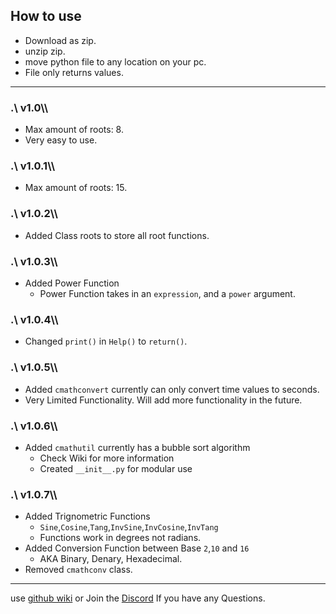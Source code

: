 ## How to use
* Download as zip.
* unzip zip.
* move python file to any location on your pc.
* File only returns values.
---

### __.\ v1.0\\\\__

* Max amount of roots: 8.
* Very easy to use.

### __.\ v1.0.1\\\\__
* Max amount of roots: 15.

### __.\ v1.0.2\\\\__
* Added Class roots to store all root functions.

### __.\ v1.0.3\\\\__
* Added Power Function
    * Power Function takes in an ```expression```, and a ```power``` argument.

### __.\ v1.0.4\\\\__
* Changed ```print()``` in ```Help()``` to ```return()```.

### __.\ v1.0.5\\\\__
* Added ```cmathconvert``` currently can only convert time values to seconds.
* Very Limited Functionality. Will add more functionality in the future.

### __.\ v1.0.6\\\\__
* Added ```cmathutil``` currently has a bubble sort algorithm
   * Check Wiki for more information
   * Created ```__init__.py``` for modular use
   
### __.\ v1.0.7\\\\__
* Added Trignometric Functions
   * `Sine`,`Cosine`,`Tang`,`InvSine`,`InvCosine`,`InvTang`
   * Functions work in degrees not radians.
* Added Conversion Function between Base `2`,`10` and `16`
   * AKA Binary, Denary, Hexadecimal.
* Removed `cmathconv` class.
---

use [github wiki](https://github.com/CaidynPaul/cmathlib/wiki) or Join the [Discord](https://discord.gg/5sAd4mQvRZ) If you have any Questions.

